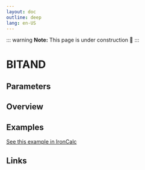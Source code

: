 ```yaml
---
layout: doc
outline: deep
lang: en-US
---
```


::: warning
**Note:** This page is under construction 🚧
:::

# BITAND

## Parameters

## Overview

## Examples

[See this example in IronCalc](https://app.ironcalc.com/?filename=bitand)

## Links